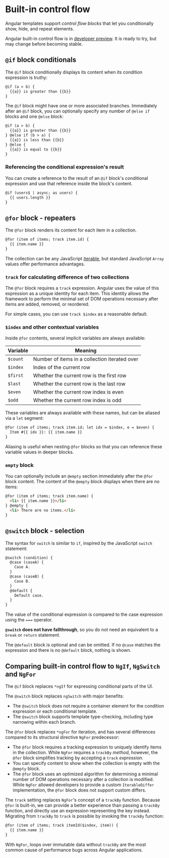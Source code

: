 # Built-in control flow

Angular templates support *control flow blocks* that let you conditionally show, hide, and repeat
elements.

<div class="alert is-important">

Angular built-in control flow is in [developer preview](/guide/releases#developer-preview). It is
ready to try, but may change before becoming stable.

</div>

## `@if` block conditionals

The `@if` block conditionally displays its content when its condition expression is truthy:

```html
@if (a > b) {
  {{a}} is greater than {{b}}
}
```

The `@if` block might have one or more associated branches. Immediately after an `@if` block,
you can optionally specify any number of `@else if` blocks and one `@else` block:

```html
@if (a > b) {
  {{a}} is greater than {{b}}
} @else if (b > a) {
  {{a}} is less than {{b}}
} @else {
  {{a}} is equal to {{b}}
}
```

### Referencing the conditional expression's result

You can create a reference to the result of an `@if` block's conditional expression and use that
reference inside the block's content.

```html
@if (users$ | async; as users) {
  {{ users.length }}
}
```

## `@for` block - repeaters

The `@for` block renders its content for each item in a collection.

```html
@for (item of items; track item.id) {
  {{ item.name }}
}
```

The collection can be any
JavaScript [iterable](https://developer.mozilla.org/en-US/docs/Web/JavaScript/Reference/Iteration_protocols),
but standard JavaScript `Array` values offer performance advantages.

### `track` for calculating difference of two collections

The `@for` block requires a `track` expression. Angular uses the value of this expression
as a unique identity for each item. This identity allows the framework to perform the minimal
set of DOM operations necessary after items are added, removed, or reordered.

For simple cases, you can use `track $index` as a reasonable default.

### `$index` and other contextual variables

Inside `@for` contents, several implicit variables are always available:

| Variable | Meaning                                       |
|----------|-----------------------------------------------|
| `$count` | Number of items in a collection iterated over |
| `$index` | Index of the current row                      |
| `$first` | Whether the current row is the first row      |
| `$last`  | Whether the current row is the last row       |
| `$even`  | Whether the current row index is even         |
| `$odd`   | Whether the current row index is odd          |

These variables are always available with these names, but can be aliased via a `let` segment:

```html
@for (item of items; track item.id; let idx = $index, e = $even) {
  Item #{{ idx }}: {{ item.name }}
}
```

Aliasing is useful when nesting `@for` blocks so that you can reference these variable values in
deeper blocks.

### `empty` block

You can optionally include an `@empty` section immediately after the `@for` block content. The
content of the `@empty` block displays when there are no items:

```html
@for (item of items; track item.name) {
  <li> {{ item.name }}</li>
} @empty {
  <li> There are no items.</li>
}
```

## `@switch` block - selection

The syntax for `switch` is similar to `if`, inspired by the JavaScript `switch` statement:

```html
@switch (condition) {
  @case (caseA) {
    Case A.
  }
  @case (caseB) {
    Case B.
  }
  @default {
    Default case.
  }
}
```

The value of the conditional expression is compared to the case expression using the `===` operator.

**`@switch` does not have fallthrough**, so you do not need an equivalent to a `break` or `return`
statement.

The `@default` block is optional and can be omitted. If no `@case` matches the expression and there
is no `@default` block, nothing is shown.

## Comparing built-in control flow to `NgIf`, `NgSwitch` and `NgFor`

The `@if` block replaces `*ngIf` for expressing conditional parts of the UI.

The `@switch` block replaces `ngSwitch` with major benefits:

* The `@switch` block does not require a container element for the condition expression or each
  conditional template.
* The `@switch` block supports template type-checking, including type narrowing within each branch.

The `@for` block replaces `*ngFor` for iteration, and has several differences compared to its
structural directive `NgFor` predecessor:

* The `@for` block requires a tracking expression to uniquely identify items in the collection.
  While `NgFor` requires a `trackBy` _method_, however, the `@for` block simplifies tracking by
  accepting a `track` _expression_.
* You can specify content to show when the collection is empty with the `@empty` block.
* The `@for` block uses an optimized algorithm for determining a minimal number of DOM operations 
  necessary after a collection is modified. While `NgFor` allowed developers to provide a custom
  `IterableDiffer` implementation, the `@for` block does not support custom differs.

The `track` setting replaces `NgFor`'s concept of a `trackBy` function. Because `@for` is built-in,
we can provide a better experience than passing a `trackBy` function, and directly use an expression
representing the key instead. Migrating from `trackBy` to `track` is possible by invoking
the `trackBy` function:

```html
@for (item of items; track itemId($index, item)) {
  {{ item.name }}
}
```

With `NgFor`, loops over immutable data without `trackBy` are the most common cause of performance
bugs across Angular applications.
